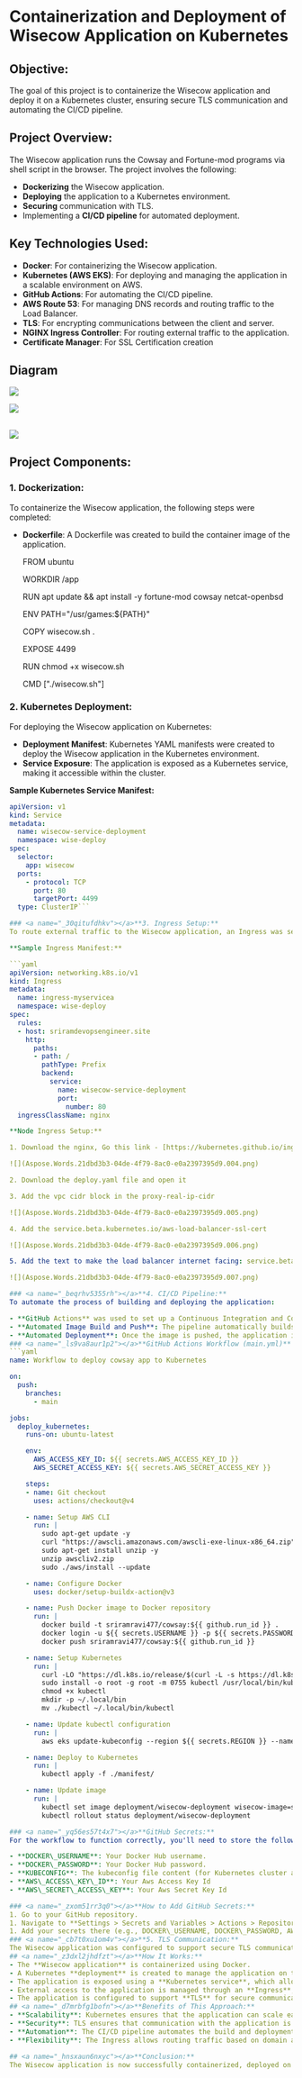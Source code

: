 ﻿# <a name="_k0w606y8g68p"></a>**Containerization and Deployment of Wisecow Application on Kubernetes**
## <a name="_apj8cxtpwxpf"></a>**Objective:**
The goal of this project is to containerize the Wisecow application and deploy it on a Kubernetes cluster, ensuring secure TLS communication and automating the CI/CD pipeline.
## <a name="_tu3uk6chgryv"></a>**Project Overview:**
The Wisecow application runs the Cowsay and Fortune-mod programs via shell script in the browser. The project involves the following:

- **Dockerizing** the Wisecow application.
- **Deploying** the application to a Kubernetes environment.
- **Securing** communication with TLS.
- Implementing a **CI/CD pipeline** for automated deployment.
## <a name="_d9w1242wryqe"></a>**Key Technologies Used:**
- **Docker**: For containerizing the Wisecow application.
- **Kubernetes (AWS EKS)**: For deploying and managing the application in a scalable environment on AWS.
- **GitHub Actions**: For automating the CI/CD pipeline.
- **AWS Route 53**: For managing DNS records and routing traffic to the Load Balancer.
- **TLS**: For encrypting communications between the client and server.
- **NGINX Ingress Controller**: For routing external traffic to the application.
- **Certificate Manager**: For SSL Certification creation

## <a name="_enasb1u4bkn4"></a><a name="_emt1k2a3ze0"></a><a name="_wal6mzsi0roc"></a><a name="_4psj0e8e9uu7"></a><a name="_mki92kj6svs"></a>**Diagram**
![](Aspose.Words.21dbd3b3-04de-4f79-8ac0-e0a2397395d9.001.png)

![](Aspose.Words.21dbd3b3-04de-4f79-8ac0-e0a2397395d9.002.png)

## ![](Aspose.Words.21dbd3b3-04de-4f79-8ac0-e0a2397395d9.003.png)
## <a name="_lusofwd4n2ru"></a><a name="_trylnu90tl2u"></a>**Project Components:**
### <a name="_bo5tkp6mb10x"></a>**1. Dockerization:**
To containerize the Wisecow application, the following steps were completed:

- **Dockerfile**: A Dockerfile was created to build the container image of the application.

  FROM ubuntu

  WORKDIR /app

  RUN apt update && apt install -y fortune-mod cowsay netcat-openbsd

  ENV PATH="/usr/games:${PATH}"

  COPY wisecow.sh .

  EXPOSE 4499

  RUN chmod +x wisecow.sh

  CMD ["./wisecow.sh"]

### <a name="_76qxo1zwkh5"></a>**2. Kubernetes Deployment:**
For deploying the Wisecow application on Kubernetes:

- **Deployment Manifest**: Kubernetes YAML manifests were created to deploy the Wisecow application in the Kubernetes environment.
- **Service Exposure**: The application is exposed as a Kubernetes service, making it accessible within the cluster.

**Sample Kubernetes Service Manifest:**

```yaml
apiVersion: v1
kind: Service
metadata:
  name: wisecow-service-deployment
  namespace: wise-deploy
spec:
  selector:
    app: wisecow
  ports:
    - protocol: TCP
      port: 80
      targetPort: 4499
  type: ClusterIP```

### <a name="_30qitufdhkv"></a>**3. Ingress Setup:**
To route external traffic to the Wisecow application, an Ingress was set up. The Ingress provides HTTP(S) routing to the service inside the Kubernetes cluster.

**Sample Ingress Manifest:**

```yaml
apiVersion: networking.k8s.io/v1
kind: Ingress
metadata:
  name: ingress-myservicea
  namespace: wise-deploy
spec:
  rules:
  - host: sriramdevopsengineer.site
    http:
      paths:
      - path: /
        pathType: Prefix
        backend:
          service:
            name: wisecow-service-deployment
            port:
              number: 80
  ingressClassName: nginx

**Node Ingress Setup:**

1. Download the nginx, Go this link - [https://kubernetes.github.io/ingress-nginx/deploy/#aw](https://kubernetes.github.io/ingress-nginx/deploy/#aws)

![](Aspose.Words.21dbd3b3-04de-4f79-8ac0-e0a2397395d9.004.png)

2. Download the deploy.yaml file and open it

3. Add the vpc cidr block in the proxy-real-ip-cidr

![](Aspose.Words.21dbd3b3-04de-4f79-8ac0-e0a2397395d9.005.png)

4. Add the service.beta.kubernetes.io/aws-load-balancer-ssl-cert

![](Aspose.Words.21dbd3b3-04de-4f79-8ac0-e0a2397395d9.006.png)

5. Add the text to make the load balancer internet facing: service.beta.kubernetes.io/aws-load-balancer-internal: "false"

![](Aspose.Words.21dbd3b3-04de-4f79-8ac0-e0a2397395d9.007.png)

### <a name="_beqrhv5355rh"></a>**4. CI/CD Pipeline:**
To automate the process of building and deploying the application:

- **GitHub Actions** was used to set up a Continuous Integration and Continuous Deployment (CI/CD) pipeline.
- **Automated Image Build and Push**: The pipeline automatically builds the Docker image and pushes it to a container registry whenever changes are made to the repository.
- **Automated Deployment**: Once the image is pushed, the application is automatically deployed to the Kubernetes environment.
### <a name="_ls9va8aur1p2"></a>**GitHub Actions Workflow (main.yml)**
```yaml
name: Workflow to deploy cowsay app to Kubernetes

on:
  push:
    branches:
      - main

jobs:
  deploy_kubernetes:
    runs-on: ubuntu-latest

    env:
      AWS_ACCESS_KEY_ID: ${{ secrets.AWS_ACCESS_KEY_ID }}
      AWS_SECRET_ACCESS_KEY: ${{ secrets.AWS_SECRET_ACCESS_KEY }}

    steps:
    - name: Git checkout
      uses: actions/checkout@v4 

    - name: Setup AWS CLI
      run: |
        sudo apt-get update -y
        curl "https://awscli.amazonaws.com/awscli-exe-linux-x86_64.zip" -o "awscliv2.zip"
        sudo apt-get install unzip -y
        unzip awscliv2.zip
        sudo ./aws/install --update

    - name: Configure Docker
      uses: docker/setup-buildx-action@v3

    - name: Push Docker image to Docker repository
      run: |
        docker build -t sriramravi477/cowsay:${{ github.run_id }} .
        docker login -u ${{ secrets.USERNAME }} -p ${{ secrets.PASSWORD }}
        docker push sriramravi477/cowsay:${{ github.run_id }}

    - name: Setup Kubernetes
      run: |
        curl -LO "https://dl.k8s.io/release/$(curl -L -s https://dl.k8s.io/release/stable.txt)/bin/linux/amd64/kubectl"
        sudo install -o root -g root -m 0755 kubectl /usr/local/bin/kubectl
        chmod +x kubectl
        mkdir -p ~/.local/bin
        mv ./kubectl ~/.local/bin/kubectl

    - name: Update kubectl configuration
      run: |
        aws eks update-kubeconfig --region ${{ secrets.REGION }} --name ${{ secrets.CLUSTER_NAME }}

    - name: Deploy to Kubernetes
      run: |
        kubectl apply -f ./manifest/

    - name: Update image
      run: |
        kubectl set image deployment/wisecow-deployment wisecow-image=sriramravi477/cowsay:${{ github.run_id }}
        kubectl rollout status deployment/wisecow-deployment

### <a name="_yq56es57t4x7"></a>**GitHub Secrets:**
For the workflow to function correctly, you'll need to store the following secrets in your GitHub repository:

- **DOCKER\_USERNAME**: Your Docker Hub username.
- **DOCKER\_PASSWORD**: Your Docker Hub password.
- **KUBECONFIG**: The kubeconfig file content (for Kubernetes cluster access).
- **AWS\_ACCESS\_KEY\_ID**: Your Aws Access Key Id
- **AWS\_SECRET\_ACCESS\_KEY**: Your Aws Secret Key Id

### <a name="_zxom51rr3q0"></a>**How to Add GitHub Secrets:**
1. Go to your GitHub repository.
1. Navigate to **Settings > Secrets and Variables > Actions > Repository secrets**.
1. Add your secrets there (e.g., DOCKER\_USERNAME, DOCKER\_PASSWORD, AWS\_ACCESS\_KEY\_ID, AWS\_SECRET\_ACCESS\_KEY and KUBECONFIG)
### <a name="_cb7t0xu1om4v"></a>**5. TLS Communication:**
The Wisecow application was configured to support secure TLS communication. This ensures that all data transmitted between the client and the application is encrypted, preventing unauthorized access and ensuring privacy.
## <a name="_z3dxl2jhdfzt"></a>**How It Works:**
- The **Wisecow application** is containerized using Docker.
- A Kubernetes **deployment** is created to manage the application on the cluster.
- The application is exposed using a **Kubernetes service**, which allows internal communication within the cluster.
- External access to the application is managed through an **Ingress**, which routes traffic to the service based on the requested domain ([sriramdevopsengineer.site](https://sriramdevopsengineer.site/)).
- The application is configured to support **TLS** for secure communication.
## <a name="_d7mrbfg1bofn"></a>**Benefits of This Approach:**
- **Scalability**: Kubernetes ensures that the application can scale easily to handle increased traffic.
- **Security**: TLS ensures that communication with the application is secure.
- **Automation**: The CI/CD pipeline automates the build and deployment process, reducing manual effort and ensuring faster delivery of updates.
- **Flexibility**: The Ingress allows routing traffic based on domain and path, making it easy to manage multiple services under the same domain.

## <a name="_hnsxaun6nxyc"></a>**Conclusion:**
The Wisecow application is now successfully containerized, deployed on Kubernetes, and exposed securely with TLS communication. The CI/CD pipeline ensures that future updates are automatically built and deployed, streamlining the development process.
